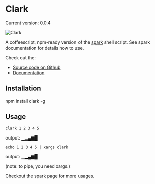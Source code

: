 Clark
=====

Current version: 0.0.4

![Clark](http://3.bp.blogspot.com/_-gVIsw8A1eI/TQoX8ONKImI/AAAAAAAAAJY/1HLqqXStGvY/s1600/clark-griswold.jpg)

A coffeescript, npm-ready version of the [spark](https://github.com/holman/spark)
shell script. See spark documentation for details how to use.

Check out the:

* [Source code on Github](https://github.com/ajacksified/Clark/)
* [Documentation](https://ajacksified.github.com/Clark/)

Installation
------------

npm install clark -g

Usage
-----

    clark 1 2 3 4 5

output: ▁▂▄▆█

    echo 1 2 3 4 5 | xargs clark

output: ▁▂▄▆█

(note: to pipe, you need xargs.)

Checkout the spark page for more usages.
